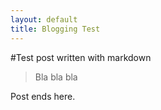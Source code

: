 ```yaml
---
layout: default
title: Blogging Test
---
```

#Test post written with markdown
> Bla bla bla

Post ends here.

